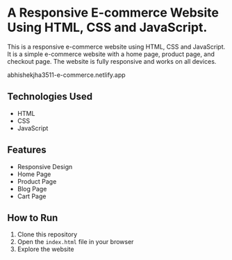 <!-- Write a good readme -->
# A Responsive E-commerce Website Using HTML, CSS and JavaScript.
This is a responsive e-commerce website using HTML, CSS and JavaScript. It is a simple e-commerce website with a home page, product page, and checkout page. The website is fully responsive and works on all devices.

abhishekjha3511-e-commerce.netlify.app

## Technologies Used
- HTML
- CSS
- JavaScript

## Features
- Responsive Design
- Home Page
- Product Page
- Blog Page
- Cart Page

## How to Run
1. Clone this repository
2. Open the `index.html` file in your browser
3. Explore the website
